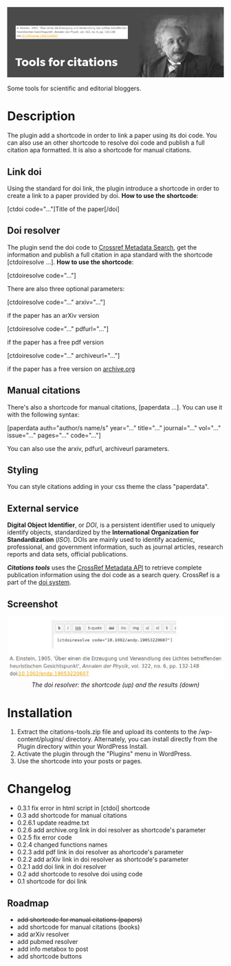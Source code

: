 <div align="center"><img src="https://github.com/ulaulaman/citations-tools/blob/master/assets/banner-772x250.jpg?raw=true" /></div>

Some tools for scientific and editorial bloggers.

# Description
The plugin add a shortcode in order to link a paper using its doi code. You can also use an other shortcode to resolve doi code and publish a full citation apa formatted. It is also a shortcode for manual citations.

## Link doi

Using the standard for doi link, the plugin introduce a shortcode in order to create a link to a paper provided by doi.
**How to use the shortcode**:

[ctdoi code="..."]Title of the paper[/doi]

## Doi resolver

The plugin send the doi code to [Crossref Metadata Search](https://search.crossref.org/), get the information and publish a full citation in apa standard with the shortcode [ctdoiresolve ...].
**How to use the shortcode**:

[ctdoiresolve code="..."]

There are also three optional parameters:

[ctdoiresolve code="..." arxiv="..."]

if the paper has an arXiv version

[ctdoiresolve code="..." pdfurl="..."]

if the paper has a free pdf version

[ctdoiresolve code="..." archiveurl="..."]

if the paper has a free version on [archive.org](https://archive.org/)

## Manual citations

There's also a shortcode for manual citations, [paperdata ...]. You can use it with the following syntax:

[paperdata auth="author/s name/s" year="..." title="..." journal="..." vol="..." issue="..." pages="..." code="..."]

You can also use the arxiv, pdfurl, archiveurl parameters.

## Styling

You can style citations adding in your css theme the class "paperdata".

## External service

**Digital Object Identifier**, or *DOI*, is a persistent identifier used to uniquely identify objects, standardized by the **International Organization for Standardization** (*ISO*). DOIs are mainly used to identify academic, professional, and government information, such as journal articles, research reports and data sets, official publications.

***Citations tools*** uses the [CrossRef Metadata API](http://search.crossref.org/help/api) to retrieve complete publication information using the doi code as a search query. CrossRef is a part of the [doi system](https://dx.doi.org/).

## Screenshot
<div align="center"><img src="https://github.com/ulaulaman/citations-tools/blob/master/assets/screenshot-1.jpg?raw=true" /><br/>
<em>The doi resolver: the shortcode (up) and the results (down)</em></div>

# Installation
1.  Extract the citations-tools.zip file and upload its contents to the /wp-content/plugins/ directory. Alternately, you can install directly from the Plugin directory within your WordPress Install.
2. Activate the plugin through the "Plugins" menu in WordPress.
3. Use the shortcode into your posts or pages.

# Changelog
* 0.3.1 fix error in html script in [ctdoi] shortcode
* 0.3 add shortcode for manual citations
* 0.2.6.1 update readme.txt
* 0.2.6 add archive.org link in doi resolver as shortcode's parameter
* 0.2.5 fix error code
* 0.2.4 changed functions names
* 0.2.3 add pdf link in doi resolver as ahortcode's parameter
* 0.2.2 add arXiv link in doi resolver as shortcode's parameter
* 0.2.1 add doi link in doi resolver
* 0.2 add shortcode to resolve doi using code
* 0.1 shortcode for doi link

## Roadmap
* ~~add shortcode for manual citations (papers)~~
* add shortcode for manual citations (books)
* add arXiv resolver
* add pubmed resolver
* add info metabox to post
* add shortcode buttons
